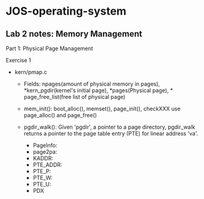 # JOS-operating-system

## Lab 2 notes: Memory Management

Part 1: Physical Page Management

Exercise 1

- kern/pmap.c
  - Fields: npages(amount of physical memory in pages), *kern_pgdir(kernel's initial page), *pages(Physical page), * page_free_list(free list of physical page)
  - mem_init(): boot_alloc(), memset(), page_init(), checkXXX use page_alloc() and page_free() 

  - pgdir_walk(): Given 'pgdir', a pointer to a page directory, pgdir_walk returns a pointer to the page table entry (PTE) for linear address 'va'.
    - PageInfo:
    - page2pa:
    - KADDR:
    - PTE_ADDR:
    - PTE_P:
    - PTE_W:
    - PTE_U:
    - PDX
